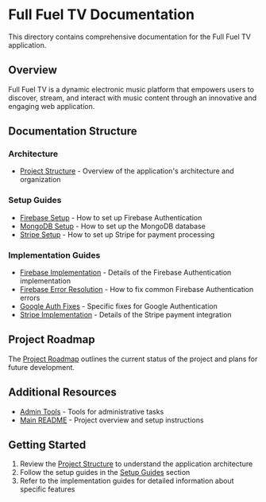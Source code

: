 # Full Fuel TV Documentation

This directory contains comprehensive documentation for the Full Fuel TV application.

## Overview

Full Fuel TV is a dynamic electronic music platform that empowers users to discover, stream, and interact with music content through an innovative and engaging web application.

## Documentation Structure

### Architecture

- [Project Structure](architecture/PROJECT_STRUCTURE.md) - Overview of the application's architecture and organization

### Setup Guides

- [Firebase Setup](setup/FIREBASE_SETUP.md) - How to set up Firebase Authentication
- [MongoDB Setup](setup/MONGODB_SETUP.md) - How to set up the MongoDB database
- [Stripe Setup](setup/STRIPE_SETUP.md) - How to set up Stripe for payment processing

### Implementation Guides

- [Firebase Implementation](guides/FIREBASE_IMPLEMENTATION.md) - Details of the Firebase Authentication implementation
- [Firebase Error Resolution](guides/FIREBASE_ERRORS.md) - How to fix common Firebase Authentication errors
- [Google Auth Fixes](guides/GOOGLE_AUTH_FIX.md) - Specific fixes for Google Authentication
- [Stripe Implementation](guides/STRIPE_IMPLEMENTATION.md) - Details of the Stripe payment integration

## Project Roadmap

The [Project Roadmap](PROJECT_ROADMAP.md) outlines the current status of the project and plans for future development.

## Additional Resources

- [Admin Tools](../ADMIN-TOOLS.md) - Tools for administrative tasks
- [Main README](../README.md) - Project overview and setup instructions

## Getting Started

1. Review the [Project Structure](architecture/PROJECT_STRUCTURE.md) to understand the application architecture
2. Follow the setup guides in the [Setup Guides](#setup-guides) section
3. Refer to the implementation guides for detailed information about specific features